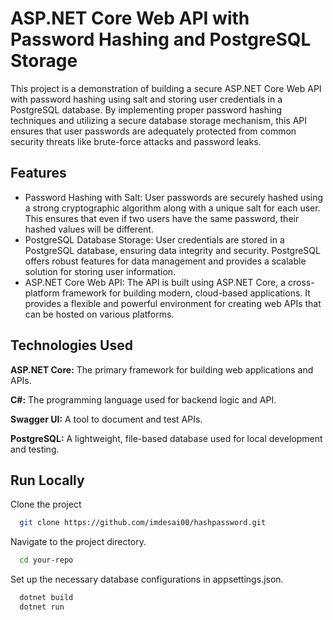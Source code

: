 
# ASP.NET Core Web API with Password Hashing and PostgreSQL Storage
  This project is a demonstration of building a secure ASP.NET Core Web API with password hashing using salt and storing user credentials in a PostgreSQL database. By implementing proper password hashing techniques and utilizing a secure database storage mechanism, this API ensures that user passwords are adequately protected from common security threats like brute-force attacks and password leaks.
## Features

- Password Hashing with Salt: User passwords are securely hashed using a strong cryptographic algorithm along with a unique salt for each user. This ensures that even if two users have the same password, their hashed values will be different.
- PostgreSQL Database Storage: User credentials are stored in a PostgreSQL database, ensuring data integrity and security. PostgreSQL offers robust features for data management and provides a scalable solution for storing user information.
- ASP.NET Core Web API: The API is built using ASP.NET Core, a cross-platform framework for building modern, cloud-based applications. It provides a flexible and powerful environment for creating web APIs that can be hosted on various platforms.
## Technologies Used

**ASP.NET Core:** The primary framework for building web applications and APIs.

**C#:** The programming language used for backend logic and API.

**Swagger UI:** A tool to document and test APIs.

**PostgreSQL:** A lightweight, file-based database used for local development and testing.


## Run Locally

Clone the project
```bash
  git clone https://github.com/imdesai00/hashpassword.git
```

Navigate to the project directory.
```bash
  cd your-repo
```

Set up the necessary database configurations in appsettings.json. 
```bash
  dotnet build
  dotnet run
```
